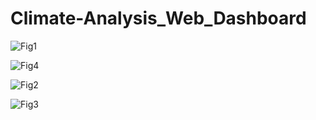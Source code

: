# Climate-Analysis_Web_Dashboard

![Fig1](https://user-images.githubusercontent.com/73491349/121469202-eb87d580-c970-11eb-8fb7-7775e5f57c7f.png)

![Fig4](https://user-images.githubusercontent.com/73491349/121469241-fcd0e200-c970-11eb-9702-e9691b196a6b.png)

![Fig2](https://user-images.githubusercontent.com/73491349/121469286-140fcf80-c971-11eb-8ad2-39a7e17ac91b.png)

![Fig3](https://user-images.githubusercontent.com/73491349/121469296-1c680a80-c971-11eb-8389-639bc6fc29d4.png)
